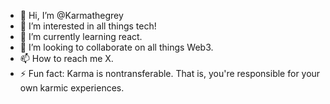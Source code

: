 - 👋 Hi, I’m @Karmathegrey
- 👀 I’m interested in all things tech!
- 🌱 I’m currently learning react.
- 💞️ I’m looking to collaborate on all things Web3.
- 📫 How to reach me X.
- ⚡ Fun fact: Karma is nontransferable. That is, you're responsible for your own karmic experiences.

<!---
Karmathegrey/Karmathegrey is a ✨ special ✨ repository because its `README.md` (this file) appears on your GitHub profile.
You can click the Preview link to take a look at your changes.
--->
